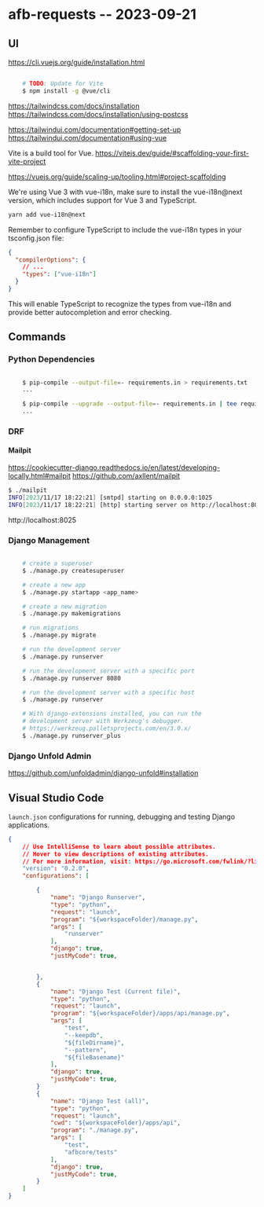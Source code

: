 <!-- trunk-ignore(markdownlint/MD014) -->

# afb-requests -- 2023-09-21


## UI


https://cli.vuejs.org/guide/installation.html

```bash

    # TODO: Update for Vite
    $ npm install -g @vue/cli

```


https://tailwindcss.com/docs/installation
https://tailwindcss.com/docs/installation/using-postcss

https://tailwindui.com/documentation#getting-set-up
https://tailwindui.com/documentation#using-vue

Vite is a build tool for Vue.
https://vitejs.dev/guide/#scaffolding-your-first-vite-project

https://vuejs.org/guide/scaling-up/tooling.html#project-scaffolding


We're using Vue 3 with vue-i18n, make sure to install the vue-i18n@next version, which includes support for Vue 3 and TypeScript.

```bash
yarn add vue-i18n@next
```


Remember to configure TypeScript to include the vue-i18n types in your tsconfig.json file:

```json
{
  "compilerOptions": {
    // ...
    "types": ["vue-i18n"]
  }
}
```

This will enable TypeScript to recognize the types from vue-i18n and provide better autocompletion and error checking.


## Commands


### Python Dependencies

```bash

    $ pip-compile --output-file=- requirements.in > requirements.txt
    ...

    $ pip-compile --upgrade --output-file=- requirements.in | tee requirements.txt
    ...

```

### DRF


#### Mailpit
https://cookiecutter-django.readthedocs.io/en/latest/developing-locally.html#mailpit
https://github.com/axllent/mailpit

```bash
$ ./mailpit
INFO[2023/11/17 18:22:21] [smtpd] starting on 0.0.0.0:1025
INFO[2023/11/17 18:22:21] [http] starting server on http://localhost:8025/
```
http://localhost:8025



### Django Management

```bash

    # create a superuser
    $ ./manage.py createsuperuser

    # create a new app
    $ ./manage.py startapp <app_name>

    # create a new migration
    $ ./manage.py makemigrations

    # run migrations
    $ ./manage.py migrate

    # run the development server
    $ ./manage.py runserver

    # run the development server with a specific port
    $ ./manage.py runserver 8080

    # run the development server with a specific host
    $ ./manage.py runserver

    # With django-extensions installed, you can run the
    # development server with Werkzeug's debugger.
    # https://werkzeug.palletsprojects.com/en/3.0.x/
    $ ./manage.py runserver_plus
```



### Django Unfold Admin

https://github.com/unfoldadmin/django-unfold#installation


## Visual Studio Code

`launch.json` configurations for running, debugging and testing Django applications.

```json
{
    // Use IntelliSense to learn about possible attributes.
    // Hover to view descriptions of existing attributes.
    // For more information, visit: https://go.microsoft.com/fwlink/?linkid=830387
    "version": "0.2.0",
    "configurations": [

        {
            "name": "Django Runserver",
            "type": "python",
            "request": "launch",
            "program": "${workspaceFolder}/manage.py",
            "args": [
                "runserver"
            ],
            "django": true,
            "justMyCode": true,


        },
        {
            "name": "Django Test (Current file)",
            "type": "python",
            "request": "launch",
            "program": "${workspaceFolder}/apps/api/manage.py",
            "args": [
                "test",
                "--keepdb",
                "${fileDirname}",
                "--pattern",
                "${fileBasename}"
            ],
            "django": true,
            "justMyCode": true,
        }
        {
            "name": "Django Test (all)",
            "type": "python",
            "request": "launch",
            "cwd": "${workspaceFolder}/apps/api",
            "program": "./manage.py",
            "args": [
                "test",
                "afbcore/tests"
            ],
            "django": true,
            "justMyCode": true,
        }
    ]
}
```
